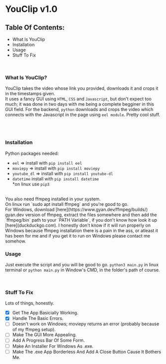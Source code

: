 # YouClip v1.0

## Table Of Contents:
- What Is YouClip
- Installation
- Usage
- Stuff To Fix

<br />

### What Is YouClip?

YouClip takes the video whose link you provided, downloads it and crops it in the timestamps given. <br /> It uses a fancy GUI using `HTML`, `CSS` and `Javascript`,
but don't expect too much; it was done in two days with me being a complete begginer in this GUI field. For the backend, `python` downloads and crops the video
which connects with the Javascript in the page using `eel module`. Pretty cool stuff.

<br />
<br />

### Installation

Python packages needed:
- `eel` => install with `pip install eel` 
- `moviepy` => install with `pip install moviepy`
- `youtube_dl` => install with `pip install youtube-dl`
- `datetime` install with `pip install datetime` <br />
*on linux use `pip3`

<br />
You also need ffmpeg installed in your system. <br />
On linux run `sudo apt install ffmpeg` and you're good to go. <br />
For Windows, download [here](https://www.gyan.dev/ffmpeg/builds/) gyan.dev version of ffmpeg, extract the files somewhere and then add the `ffmpeg/bin` path to your
`PATH Variable`, if you don't know how look it up [here](duckduckgo.com). I honestly don't know if it will run properly on Windows because ffmpeg installation
there is a pain in the ass, or atleast it has been for me and if you get it to run on Windows please contact me somehow.

<br />

### Usage

Just execute the script and you will be good to go. `python3 main.py` in linux terminal or `python main.py` in Window's CMD, in the folder's path of course.

<br />

### Stuff To Fix

Lots of things, honestly. <br />

- [x] Get The App Basicially Working.
- [x] Handle The Basic Errors.
- [ ] Doesn't work on Windows; moviepy returns an error (probably because of my ffmpeg setup).
- [ ] Make The GUI More Appealing.
- [ ] Add A Progress Bar Of Some Form.
- [ ] Make An Installer For Windows As .exe.
- [ ] Make The .exe App Borderless And Add A Close Button Cause It Bothers Me.
